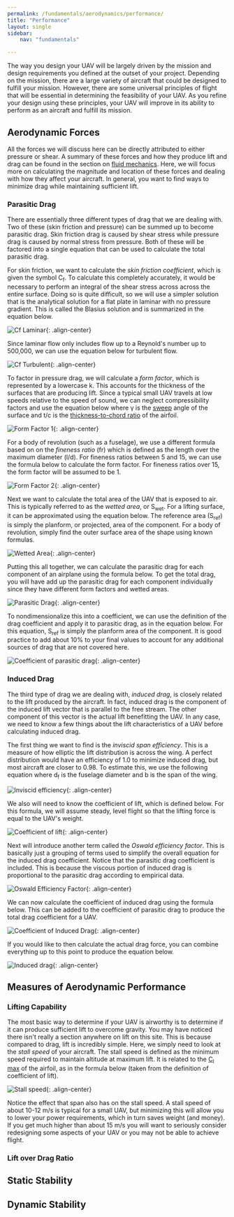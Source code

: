 ```yaml
---
permalink: /fundamentals/aerodynamics/performance/
title: "Performance"
layout: single
sidebar:
    nav: "fundamentals"

---
```


The way you design your UAV will be largely driven by the mission and design requirements you defined at the outset of your project. Depending on the mission, there are a large variety of aircraft that could be designed to fulfill your mission. However, there are some universal principles of flight that will be essential in determining the feasibility of your UAV. As you refine your design using these principles, your UAV will improve in its ability to perform as an aircraft and fulfill its mission.

## Aerodynamic Forces
All the forces we will discuss here can be directly attributed to either pressure or shear. A summary of these forces and how they produce lift and drag can be found in the section on [fluid mechanics](https://aeronautics.byu.edu/fundamentals/aerodynamics/fluids/). Here, we will focus more on calculating the magnitude and location of these forces and dealing with how they affect your aircraft. In general, you want to find ways to minimize drag while maintaining sufficient lift.

### Parasitic Drag
There are essentially three different types of drag that we are dealing with. Two of these (skin friction and pressure) can be summed up to become parasitic drag. Skin friction drag is caused by shear stress while pressure drag is caused by normal stress from pressure. Both of these will be factored into a single equation that can be used to calculate the total parasitic drag.

For skin friction, we want to calculate the *skin friction coefficient*, which is given the symbol C<sub>f</sub>. To calculate this completely accurately, it would be necessary to perform an integral of the shear stress across across the entire surface. Doing so is quite difficult, so we will use a simpler solution that is the analytical solution for a flat plate in laminar with no pressure gradient. This is called the Blasius solution and is summarized in the equation below.

![Cf Laminar](./figures/cf_laminar.JPG){: .align-center}

Since laminar flow only includes flow up to a Reynold's number up to 500,000, we can use the equation below for turbulent flow. 

![Cf Turbulent](./figures/cf_turbulent.JPG){: .align-center}

To factor in pressure drag, we will calculate a *form factor*, which is represented by a lowercase k. This accounts for the thickness of the surfaces that are producing lift. Since a typical small UAV travels at low speeds relative to the speed of sound, we can neglect compressibility factors and use the equation below where &#x03B3; is the [sweep](https://aeronautics.byu.edu/fundamentals/aerodynamics/configurations/#basic-geometry) angle of the surface and t/c is the [thickness-to-chord ratio](https://aeronautics.byu.edu/fundamentals/aerodynamics/airfoils/#naca-airfoils) of the airfoil.

![Form Factor 1](./figures/form_factor_wings.JPG){: .align-center}

For a body of revolution (such as a fuselage), we use a different formula based on on the *fineness ratio* (fr) which is defined as the length over the maximum diameter (l/d). For fineness ratios between 5 and 15, we can use the formula below to calculate the form factor. For fineness ratios over 15, the form factor will be assumed to be 1. 

![Form Factor 2](./figures/form_factor_bodies.JPG){: .align-center}

Next we want to calculate the total area of the UAV that is exposed to air. This is typically referred to as the *wetted area*, or S<sub>wet</sub>. For a lifting surface, it can be approximated using the equation below. The reference area (S<sub>ref</sub>) is simply the planform, or projected, area of the component. For a body of revolution, simply find the outer surface area of the shape using known formulas.

![Wetted Area](./figures/s_wet.JPG){: .align-center}

Putting this all together, we can calculate the parasitic drag for each component of an airplane using the formula below. To get the total drag, you will have add up the parasitic drag for each component individually since they have different form factors and wetted areas. 

![Parasitic Drag](./figures/parasitic_drag_formula.JPG){: .align-center}

To nondimensionalize this into a coefficient, we can use the definition of the drag coefficient and apply it to parasitic drag, as in the equation below. For this equation, S<sub>ref</sub> is simply the planform area of the component. It is good practice to add about 10% to your final values to account for any additional sources of drag that are not covered here.

![Coefficient of parasitic drag](./figures/cdp_formula.JPG){: .align-center}

### Induced Drag
The third type of drag we are dealing with, *induced drag*, is closely related to the lift produced by the aircraft. In fact, induced drag is the component of the induced lift vector that is parallel to the free stream. The other component of this vector is the actual lift benefitting the UAV. In any case, we need to know a few things about the lift characteristics of a UAV before calculating induced drag.

The first thing we want to find is the *inviscid span efficiency*. This is a measure of how elliptic the lift distribution is across the wing. A perfect distribution would have an efficiency of 1.0 to minimize induced drag, but most aircraft are closer to 0.98. To estimate this, we use the following equation where d<sub>f</sub> is the fuselage diameter and b is the span of the wing. 

![Inviscid efficiency](./figures/e_inv.JPG){: .align-center}

We also will need to know the coefficient of lift, which is defined below. For this formula, we will assume steady, level flight so that the lifting force is equal to the UAV's weight. 

![Coefficient of lift](./figures/cl_formula_2.JPG){: .align-center}

Next will introduce another term called the *Oswald efficiency factor*. This is basically just a grouping of terms used to simplify the overall equation for the induced drag coefficient. Notice that the parasitic drag coefficient is included. This is because the viscous portion of induced drag is proportional to the parasitic drag according to empirical data. 

![Oswald Efficiency Factor](./figures/oswald_efficiency.JPG){: .align-center}

We can now calculate the coefficient of induced drag using the formula below. This can be added to the coefficient of parasitic drag to produce the total drag coefficient for a UAV. 

![Coefficient of Induced Drag](./figures/cd_induced.JPG){: .align-center}

If you would like to then calculate the actual drag force, you can combine everything up to this point to produce the equation below.

![Induced drag](./figures/induced_drag_force.JPG){: .align-center}

## Measures of Aerodynamic Performance
### Lifting Capability
The most basic way to determine if your UAV is airworthy is to determine if it can produce sufficient lift to overcome gravity. You may have noticed there isn't really a section anywhere on lift on this site. This is because compared to drag, lift is incredibly simple. Here, we simply need to look at the *stall speed* of your aircraft. The stall speed is defined as the minimum speed required to maintain altitude at maximum lift. It is related to the [C<sub>l</sub> max](https://aeronautics.byu.edu/fundamentals/aerodynamics/airfoils/#lift-and-drag-performance) of the airfoil, as in the formula below (taken from the definition of coefficient of lift).

![Stall speed](./figures/stall_speed.JPG){: .align-center}

Notice the effect that span also has on the stall speed. A stall speed of about 10-12 m/s is typical for a small UAV, but minimizing this will allow you to lower your power requirements, which in turn saves weight (and money). If you get much higher than about 15 m/s you will want to seriously consider redesigning some aspects of your UAV or you may not be able to achieve flight. 

### Lift over Drag Ratio


## Static Stability

## Dynamic Stability



